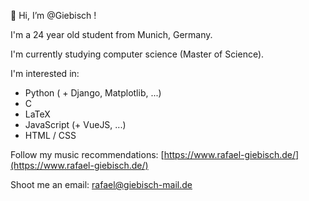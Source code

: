 👋 Hi, I’m @Giebisch !

I'm a 24 year old student from Munich, Germany. 

I'm currently studying computer science (Master of Science).

I'm interested in:
  + Python ( + Django, Matplotlib, ...)
  + C
  + LaTeX
  + JavaScript (+ VueJS, ...)
  + HTML / CSS
  
Follow my music recommendations: [https://www.rafael-giebisch.de/](https://www.rafael-giebisch.de/)
  
Shoot me an email: rafael@giebisch-mail.de
